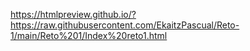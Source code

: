 https://htmlpreview.github.io/?https://raw.githubusercontent.com/EkaitzPascual/Reto-1/main/Reto%201/Index%20reto1.html
